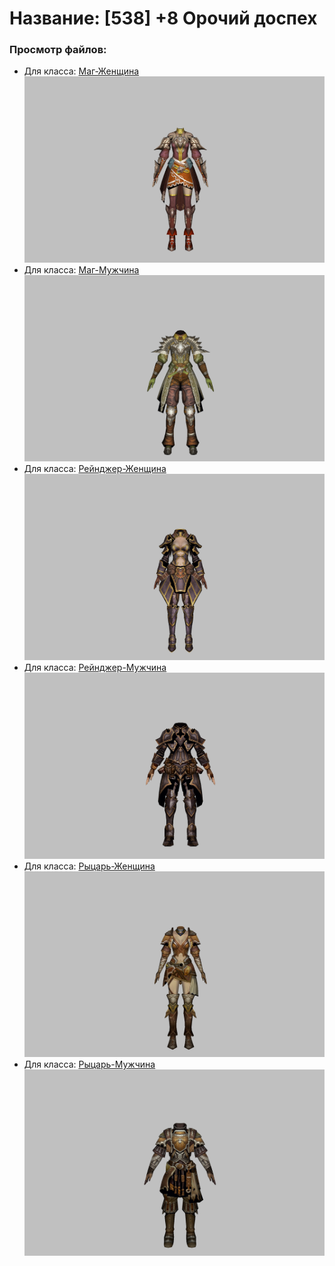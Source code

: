 # Название: [538] +8 Орочий доспех

### Просмотр файлов:
- Для класса: [Маг-Женщина](Маг-Женщина)
![p050007.png](Маг-Женщина/p050007.png)
- Для класса: [Маг-Мужчина](Маг-Мужчина)
![p040007.png](Маг-Мужчина/p040007.png)
- Для класса: [Рейнджер-Женщина](Рейнджер-Женщина)
![p030005.png](Рейнджер-Женщина/p030005.png)
- Для класса: [Рейнджер-Мужчина](Рейнджер-Мужчина)
![p020005.png](Рейнджер-Мужчина/p020005.png)
- Для класса: [Рыцарь-Женщина](Рыцарь-Женщина)
![p010005.png](Рыцарь-Женщина/p010005.png)
- Для класса: [Рыцарь-Мужчина](Рыцарь-Мужчина)
![p000005.png](Рыцарь-Мужчина/p000005.png)
